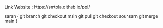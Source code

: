 Link Website : https://smtola.github.io/ppi/


saran {
    <!-- update file -->
    git branch
    git checkout main
    git pull
    git checkout sounsarn
    git merge main
    <!-- Uplode -->
}
